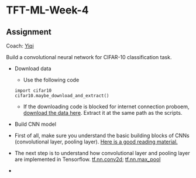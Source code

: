 # TFT-ML-Week-4

## Assignment  
Coach: [Yiqi](https://saoyan.github.io/)  

Build a convolutional neural network for CIFAR-10 classification task.  

* Download data
  * Use the following code  
  ```
  import cifar10
  cifar10.maybe_download_and_extract()
  ```
  * If the downloading code is blocked for internet connection proboem, [download the data here](https://drive.google.com/open?id=1VTZgZRDh1PS3EtKNjeSq29pOkVGLLR2F). Extract it at the same path as the scripts.

* Build CNN model  
 * First of all, make sure you understand the basic building blocks of CNNs (convolutional layer, pooling layer). [Here is a good reading material.](http://cs231n.github.io/convolutional-networks/)  
 * The next step is to understand how convolutional layer and pooling layer are implemented in Tensorflow. [tf.nn.conv2d](https://www.tensorflow.org/api_docs/python/tf/nn/conv2d); [tf.nn.max_pool](https://www.tensorflow.org/api_docs/python/tf/nn/max_pool)

*
